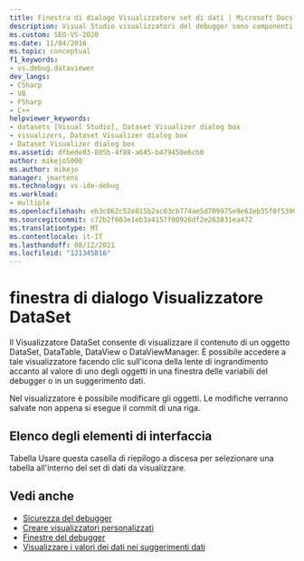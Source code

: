 ```yaml
---
title: Finestra di dialogo Visualizzatore set di dati | Microsoft Docs
description: Visual Studio visualizzatori del debugger sono componenti che visualizzano i dati. Usare il visualizzatore DataSet per visualizzare il contenuto di un oggetto DataSet, DataTable, DataView o DataViewManager.
ms.custom: SEO-VS-2020
ms.date: 11/04/2016
ms.topic: conceptual
f1_keywords:
- vs.debug.dataviewer
dev_langs:
- CSharp
- VB
- FSharp
- C++
helpviewer_keywords:
- datasets [Visual Studio], Dataset Visualizer dialog box
- visualizers, Dataset Visualizer dialog box
- Dataset Visualizer dialog box
ms.assetid: dfbede03-805b-4f88-a645-b479450e6cb0
author: mikejo5000
ms.author: mikejo
manager: jmartens
ms.technology: vs-ide-debug
ms.workload:
- multiple
ms.openlocfilehash: eb3c862c52e815b2ac03cb774ae5d709975e9e62eb35f0f5390e738e5c5b7d16
ms.sourcegitcommit: c72b2f603e1eb3a4157f00926df2e263831ea472
ms.translationtype: MT
ms.contentlocale: it-IT
ms.lasthandoff: 08/12/2021
ms.locfileid: "121345816"
---
```

# <a name="dataset-visualizer-dialog-box"></a>finestra di dialogo Visualizzatore DataSet
Il Visualizzatore DataSet consente di visualizzare il contenuto di un oggetto DataSet, DataTable, DataView o DataViewManager. È possibile accedere a tale visualizzatore facendo clic sull'icona della lente di ingrandimento accanto al valore di uno degli oggetti in una finestra delle variabili del debugger o in un suggerimento dati.

 Nel visualizzatore è possibile modificare gli oggetti. Le modifiche verranno salvate non appena si esegue il commit di una riga.

## <a name="uielement-list"></a>Elenco degli elementi di interfaccia
 Tabella Usare questa casella di riepilogo a discesa per selezionare una tabella all'interno del set di dati da visualizzare.

## <a name="see-also"></a>Vedi anche

- [Sicurezza del debugger](../debugger/debugger-security.md)
- [Creare visualizzatori personalizzati](../debugger/create-custom-visualizers-of-data.md)
- [Finestre del debugger](../debugger/debugger-windows.md)
- [Visualizzare i valori dei dati nei suggerimenti dati](../debugger/view-data-values-in-data-tips-in-the-code-editor.md)